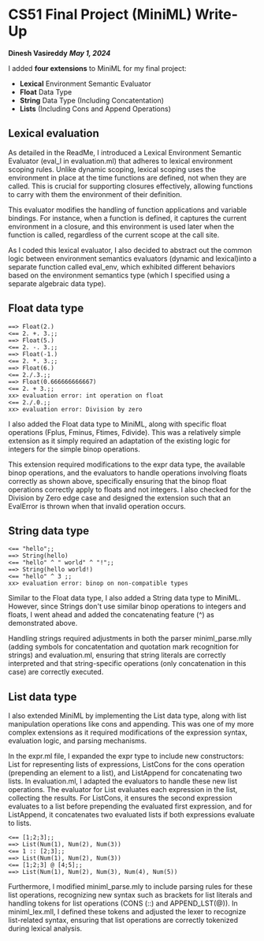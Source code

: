 # CS51 Final Project (MiniML) Write-Up

**Dinesh Vasireddy**
***May 1, 2024***

I added **four extensions** to MiniML for my final project:
* **Lexical** Environment Semantic Evaluator
* **Float** Data Type
* **String** Data Type (Including Concatentation)
* **Lists** (Including Cons and Append Operations)

## Lexical evaluation
As detailed in the ReadMe, I introduced a Lexical Environment Semantic Evaluator (eval_l in evaluation.ml) that adheres to lexical environment scoping rules. Unlike dynamic scoping, lexical scoping uses the environment in place at the time functions are defined, not when they are called. This is crucial for supporting closures effectively, allowing functions to carry with them the environment of their definition.

This evaluator modifies the handling of function applications and variable bindings. For instance, when a function is defined, it captures the current environment in a closure, and this environment is used later when the function is called, regardless of the current scope at the call site.

As I coded this lexical evaluator, I also decided to abstract out the common logic between environment semantics evaluators (dynamic and lexical)into a separate function called eval_env, which exhibited different behaviors based on the environment semantics type (which I specified using a separate algebraic data type). 

## Float data type
```
==> Float(2.)
<== 2. +. 3.;;
==> Float(5.)
<== 2. -. 3.;;
==> Float(-1.)
<== 2. *. 3.;;
==> Float(6.)
<== 2./.3.;;
==> Float(0.666666666667)
<== 2. + 3.;; 
xx> evaluation error: int operation on float
<== 2./.0.;;
xx> evaluation error: Division by zero
```
I also added the Float data type to MiniML, along with specific float operations (Fplus, Fminus, Ftimes, Fdivide). This was a relatively simple extension as it simply required an adaptation of the existing logic for integers for the simple binop operations. 

This extension required modifications to the expr data type, the available binop operations, and the evaluators to handle operations involving floats correctly as shown above, specifically ensuring that the binop float operations correctly apply to floats and not integers. I also checked for the Division by Zero edge case and designed the extension such that an EvalError is thrown when that invalid operation occurs. 

## String data type
```
<== "hello";;
==> String(hello)
<== "hello" ^ " world" ^ "!";;
==> String(hello world!)
<== "hello" ^ 3 ;;
xx> evaluation error: binop on non-compatible types
```
Similar to the Float data type, I also added a String data type to MiniML. However, since Strings don't use similar binop operations to integers and floats, I went ahead and added the concatenating feature (^) as demonstrated above.

Handling strings required adjustments in both the parser miniml_parse.mlly (adding symbols for concatentation and quotation mark recognition for strings) and evaluation.ml, ensuring that string literals are correctly interpreted and that string-specific operations (only concatenation in this case) are correctly executed.

## List data type
I also extended MiniML by implementing the List data type, along with list manipulation operations like cons and appending. This was one of my more complex extensions as it required modifications of the expression syntax, evaluation logic, and parsing mechanisms. 

In the expr.ml file, I expanded the expr type to include new constructors: List for representing lists of expressions, ListCons for the cons operation (prepending an element to a list), and ListAppend for concatenating two lists. In evaluation.ml, I adapted the evaluators to handle these new list operations. The evaluator for List evaluates each expression in the list, collecting the results. For ListCons, it ensures the second expression evaluates to a list before prepending the evaluated first expression, and for ListAppend, it concatenates two evaluated lists if both expressions evaluate to lists.

```
<== [1;2;3];;
==> List(Num(1), Num(2), Num(3))
<== 1 :: [2;3];;
==> List(Num(1), Num(2), Num(3))
<== [1;2;3] @ [4;5];;
==> List(Num(1), Num(2), Num(3), Num(4), Num(5))
```

Furthermore, I modified miniml_parse.mly to include parsing rules for these list operations, recognizing new syntax such as brackets for list literals and handling tokens for list operations (CONS (::) and APPEND_LST(@)). In miniml_lex.mll, I defined these tokens and adjusted the lexer to recognize list-related syntax, ensuring that list operations are correctly tokenized during lexical analysis. 